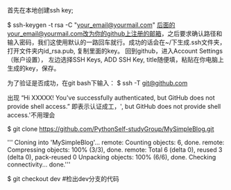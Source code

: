 首先在本地创建ssh key;

$ ssh-keygen -t rsa -C "your_email@yourmail.com"
后面的your_email@yourmail.com改为你的github上注册的邮箱，之后要求确认路径和输入密码，我们这使用默认的一路回车就行。成功的话会在~/下生成.ssh文件夹，打开文件夹内id_rsa.pub, 复制里面的key。
回到github，进入Account Settings（账户设置）， 左边选择SSH Keys, ADD SSH Key, title随便填，粘贴在你电脑上生成的key，保存。

为了验证是否成功，在git bash下输入：
$ ssh -T git@github.com

出现 “Hi XXXXX! You've successfully authenticated, but GitHub does not provide shell access.”  即表示认证成工，', but GitHub does not provide shell access.'不用理会

$ git clone https://github.com/PythonSelf-studyGroup/MySimpleBlog.git

'''
Cloning into 'MySimpleBlog'...
remote: Counting objects: 6, done.
remote: Compressing objects: 100% (3/3), done.
remote: Total 6 (delta 0), reused 3 (delta 0), pack-reused 0
Unpacking objects: 100% (6/6), done.
Checking connectivity... done.'''

$ git checkout dev #检出dev分支的代码
